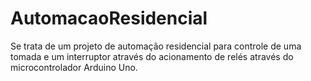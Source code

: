 # AutomacaoResidencial
Se trata de um projeto de automação residencial para controle de uma tomada e um interruptor através do acionamento de relés através do microcontrolador Arduino Uno.
